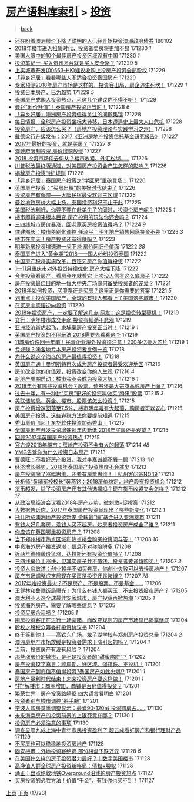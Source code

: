 [房产语料库索引](../../README.md)  > [投资](投资.md)
====
> [back](../README.md)

- [还在盼着澳洲房价下降？聪明的人已经开始投资澳洲政府债券](http://jkwz.applinzi.com/ittc/7053970495483937808.html#%E8%BF%98%E5%9C%A8%E7%9B%BC%E7%9D%80%E6%BE%B3%E6%B4%B2%E6%88%BF%E4%BB%B7%E4%B8%8B%E9%99%8D%EF%BC%9F%E8%81%AA%E6%98%8E%E7%9A%84%E4%BA%BA%E5%B7%B2%E7%BB%8F%E5%BC%80%E5%A7%8B%E6%8A%95%E8%B5%84%E6%BE%B3%E6%B4%B2%E6%94%BF%E5%BA%9C%E5%80%BA%E5%88%B8) 180102  
- [2018年楼市进入租赁时代，投资者卖房将更加不易](http://jkwz.applinzi.com/ittc/7052854815695045648.html#2018%E5%B9%B4%E6%A5%BC%E5%B8%82%E8%BF%9B%E5%85%A5%E7%A7%9F%E8%B5%81%E6%97%B6%E4%BB%A3%EF%BC%8C%E6%8A%95%E8%B5%84%E8%80%85%E5%8D%96%E6%88%BF%E5%B0%86%E6%9B%B4%E5%8A%A0%E4%B8%8D%E6%98%93) 171230 *1* 
- [美国人眼中的10个最佳房产投资区域没有中国](http://jkwz.applinzi.com/ittc/7052662434983052305.html#%E7%BE%8E%E5%9B%BD%E4%BA%BA%E7%9C%BC%E4%B8%AD%E7%9A%8410%E4%B8%AA%E6%9C%80%E4%BD%B3%E6%88%BF%E4%BA%A7%E6%8A%95%E8%B5%84%E5%8C%BA%E5%9F%9F%E6%B2%A1%E6%9C%89%E4%B8%AD%E5%9B%BD) 171230 *1* 
- [投资笔记一-买入贵州茅台就是买入安全感？](http://jkwz.applinzi.com/ittc/7052597763211002897.html#%E6%8A%95%E8%B5%84%E7%AC%94%E8%AE%B0%E4%B8%80-%E4%B9%B0%E5%85%A5%E8%B4%B5%E5%B7%9E%E8%8C%85%E5%8F%B0%E5%B0%B1%E6%98%AF%E4%B9%B0%E5%85%A5%E5%AE%89%E5%85%A8%E6%84%9F%EF%BC%9F) 171229 *5* 
- [上实城市开发(00563-HK)建议收购上投房产投资全部股权](http://jkwz.applinzi.com/ittc/7052588802927756305.html#%E4%B8%8A%E5%AE%9E%E5%9F%8E%E5%B8%82%E5%BC%80%E5%8F%91%2800563-HK%29%E5%BB%BA%E8%AE%AE%E6%94%B6%E8%B4%AD%E4%B8%8A%E6%8A%95%E6%88%BF%E4%BA%A7%E6%8A%95%E8%B5%84%E5%85%A8%E9%83%A8%E8%82%A1%E6%9D%83) 171229  
- [「异乡好居」看看哪些人不适合投资泰国房产](http://jkwz.applinzi.com/ittc/7052510943978718224.html#%E3%80%8C%E5%BC%82%E4%B9%A1%E5%A5%BD%E5%B1%85%E3%80%8D%E7%9C%8B%E7%9C%8B%E5%93%AA%E4%BA%9B%E4%BA%BA%E4%B8%8D%E9%80%82%E5%90%88%E6%8A%95%E8%B5%84%E6%B3%B0%E5%9B%BD%E6%88%BF%E4%BA%A7) 171229  
- [专家预测2018年房产市场是这样的，投资客出局，房企遇生死坎！](http://jkwz.applinzi.com/ittc/7052471484012823568.html#%E4%B8%93%E5%AE%B6%E9%A2%84%E6%B5%8B2018%E5%B9%B4%E6%88%BF%E4%BA%A7%E5%B8%82%E5%9C%BA%E6%98%AF%E8%BF%99%E6%A0%B7%E7%9A%84%EF%BC%8C%E6%8A%95%E8%B5%84%E5%AE%A2%E5%87%BA%E5%B1%80%EF%BC%8C%E6%88%BF%E4%BC%81%E9%81%87%E7%94%9F%E6%AD%BB%E5%9D%8E%EF%BC%81) 171229 *1* 
- [投资日本房产，已为趋势](http://jkwz.applinzi.com/ittc/7052454845959635984.html#%E6%8A%95%E8%B5%84%E6%97%A5%E6%9C%AC%E6%88%BF%E4%BA%A7%EF%BC%8C%E5%B7%B2%E4%B8%BA%E8%B6%8B%E5%8A%BF) 171229 *5* 
- [泰国房产成国人投资热点，可这几个建议你不得不听！](http://jkwz.applinzi.com/ittc/7051722123939152912.html#%E6%B3%B0%E5%9B%BD%E6%88%BF%E4%BA%A7%E6%88%90%E5%9B%BD%E4%BA%BA%E6%8A%95%E8%B5%84%E7%83%AD%E7%82%B9%EF%BC%8C%E5%8F%AF%E8%BF%99%E5%87%A0%E4%B8%AA%E5%BB%BA%E8%AE%AE%E4%BD%A0%E4%B8%8D%E5%BE%97%E4%B8%8D%E5%90%AC%EF%BC%81) 171229  
- [曼谷“地价升值”！泰国房产投资正当时！](http://jkwz.applinzi.com/ittc/7052232811006657553.html#%E6%9B%BC%E8%B0%B7%E2%80%9C%E5%9C%B0%E4%BB%B7%E5%8D%87%E5%80%BC%E2%80%9D%EF%BC%81%E6%B3%B0%E5%9B%BD%E6%88%BF%E4%BA%A7%E6%8A%95%E8%B5%84%E6%AD%A3%E5%BD%93%E6%97%B6%EF%BC%81) 171228 *6* 
- [「异乡好居」澳洲房产投资值得关注的问题集锦](http://jkwz.applinzi.com/ittc/7052135160802182160.html#%E3%80%8C%E5%BC%82%E4%B9%A1%E5%A5%BD%E5%B1%85%E3%80%8D%E6%BE%B3%E6%B4%B2%E6%88%BF%E4%BA%A7%E6%8A%95%E8%B5%84%E5%80%BC%E5%BE%97%E5%85%B3%E6%B3%A8%E7%9A%84%E9%97%AE%E9%A2%98%E9%9B%86%E9%94%A6) 171228  
- [每日情报｜全球房产投资坐标大转移，日本遭遇史上最大人口危机](http://jkwz.applinzi.com/ittc/7052037130644096016.html#%E6%AF%8F%E6%97%A5%E6%83%85%E6%8A%A5%EF%BD%9C%E5%85%A8%E7%90%83%E6%88%BF%E4%BA%A7%E6%8A%95%E8%B5%84%E5%9D%90%E6%A0%87%E5%A4%A7%E8%BD%AC%E7%A7%BB%EF%BC%8C%E6%97%A5%E6%9C%AC%E9%81%AD%E9%81%87%E5%8F%B2%E4%B8%8A%E6%9C%80%E5%A4%A7%E4%BA%BA%E5%8F%A3%E5%8D%B1%E6%9C%BA) 171228  
- [投资房产，应该怎么买？（房地产投资理论与实践学习之六）](http://jkwz.applinzi.com/ittc/7051908796505392145.html#%E6%8A%95%E8%B5%84%E6%88%BF%E4%BA%A7%EF%BC%8C%E5%BA%94%E8%AF%A5%E6%80%8E%E4%B9%88%E4%B9%B0%EF%BC%9F%EF%BC%88%E6%88%BF%E5%9C%B0%E4%BA%A7%E6%8A%95%E8%B5%84%E7%90%86%E8%AE%BA%E4%B8%8E%E5%AE%9E%E8%B7%B5%E5%AD%A6%E4%B9%A0%E4%B9%8B%E5%85%AD%EF%BC%89) 171228  
- [戴德梁行升级发布：2017《亚洲房地产投资信托基金研究报告》](http://jkwz.applinzi.com/ittc/7051788450389296145.html#%E6%88%B4%E5%BE%B7%E6%A2%81%E8%A1%8C%E5%8D%87%E7%BA%A7%E5%8F%91%E5%B8%83%EF%BC%9A2017%E3%80%8A%E4%BA%9A%E6%B4%B2%E6%88%BF%E5%9C%B0%E4%BA%A7%E6%8A%95%E8%B5%84%E4%BF%A1%E6%89%98%E5%9F%BA%E9%87%91%E7%A0%94%E7%A9%B6%E6%8A%A5%E5%91%8A%E3%80%8B) 171227  
- [2017年最好的投资，就是买房？](http://jkwz.applinzi.com/ittc/7051702270461215761.html#2017%E5%B9%B4%E6%9C%80%E5%A5%BD%E7%9A%84%E6%8A%95%E8%B5%84%EF%BC%8C%E5%B0%B1%E6%98%AF%E4%B9%B0%E6%88%BF%EF%BC%9F) 171227 *8* 
- [澳政府限制投资 房价增速放缓](http://jkwz.applinzi.com/ittc/7051695716185932816.html#%E6%BE%B3%E6%94%BF%E5%BA%9C%E9%99%90%E5%88%B6%E6%8A%95%E8%B5%84+%E6%88%BF%E4%BB%B7%E5%A2%9E%E9%80%9F%E6%94%BE%E7%BC%93) 171227  
- [2018 投资市场何去何从？楼市收紧、外汇松绑……](http://jkwz.applinzi.com/ittc/7051465836361942033.html#2018+%E6%8A%95%E8%B5%84%E5%B8%82%E5%9C%BA%E4%BD%95%E5%8E%BB%E4%BD%95%E4%BB%8E%EF%BC%9F%E6%A5%BC%E5%B8%82%E6%94%B6%E7%B4%A7%E3%80%81%E5%A4%96%E6%B1%87%E6%9D%BE%E7%BB%91%E2%80%A6%E2%80%A6) 171226  
- [川普税改最终版通过，对美国房产投资会产生怎样的影响？](http://jkwz.applinzi.com/ittc/7051406591633392656.html#%E5%B7%9D%E6%99%AE%E7%A8%8E%E6%94%B9%E6%9C%80%E7%BB%88%E7%89%88%E9%80%9A%E8%BF%87%EF%BC%8C%E5%AF%B9%E7%BE%8E%E5%9B%BD%E6%88%BF%E4%BA%A7%E6%8A%95%E8%B5%84%E4%BC%9A%E4%BA%A7%E7%94%9F%E6%80%8E%E6%A0%B7%E7%9A%84%E5%BD%B1%E5%93%8D%EF%BC%9F) 171226  
- [揭秘房产投资“钱”规则](http://jkwz.applinzi.com/ittc/7049581966934934544.html#%E6%8F%AD%E7%A7%98%E6%88%BF%E4%BA%A7%E6%8A%95%E8%B5%84%E2%80%9C%E9%92%B1%E2%80%9D%E8%A7%84%E5%88%99) 171226  
- [「异乡好居」泰国房产投资之“学区房”重磅登场！](http://jkwz.applinzi.com/ittc/7051393259840996368.html#%E3%80%8C%E5%BC%82%E4%B9%A1%E5%A5%BD%E5%B1%85%E3%80%8D%E6%B3%B0%E5%9B%BD%E6%88%BF%E4%BA%A7%E6%8A%95%E8%B5%84%E4%B9%8B%E2%80%9C%E5%AD%A6%E5%8C%BA%E6%88%BF%E2%80%9D%E9%87%8D%E7%A3%85%E7%99%BB%E5%9C%BA%EF%BC%81) 171226  
- [英国房产投资：“买房出租”的美好时代结束了](http://jkwz.applinzi.com/ittc/7051307475968459793.html#%E8%8B%B1%E5%9B%BD%E6%88%BF%E4%BA%A7%E6%8A%95%E8%B5%84%EF%BC%9A%E2%80%9C%E4%B9%B0%E6%88%BF%E5%87%BA%E7%A7%9F%E2%80%9D%E7%9A%84%E7%BE%8E%E5%A5%BD%E6%97%B6%E4%BB%A3%E7%BB%93%E6%9D%9F%E4%BA%86) 171226  
- [投资房产有保障——大阪民宿最受欢迎三区域](http://jkwz.applinzi.com/ittc/7051058482944410640.html#%E6%8A%95%E8%B5%84%E6%88%BF%E4%BA%A7%E6%9C%89%E4%BF%9D%E9%9A%9C%E2%80%94%E2%80%94%E5%A4%A7%E9%98%AA%E6%B0%91%E5%AE%BF%E6%9C%80%E5%8F%97%E6%AC%A2%E8%BF%8E%E4%B8%89%E5%8C%BA%E5%9F%9F) 171225  
- [曼谷地铁房价大幅上扬，泰国投资利好不止于此](http://jkwz.applinzi.com/ittc/7051058166425453584.html#%E6%9B%BC%E8%B0%B7%E5%9C%B0%E9%93%81%E6%88%BF%E4%BB%B7%E5%A4%A7%E5%B9%85%E4%B8%8A%E6%89%AC%EF%BC%8C%E6%B3%B0%E5%9B%BD%E6%8A%95%E8%B5%84%E5%88%A9%E5%A5%BD%E4%B8%8D%E6%AD%A2%E4%BA%8E%E6%AD%A4) 171225  
- [美国税改利好，你要不要在赴美生子的同时，投资个房产呢？](http://jkwz.applinzi.com/ittc/7050944056081777681.html#%E7%BE%8E%E5%9B%BD%E7%A8%8E%E6%94%B9%E5%88%A9%E5%A5%BD%EF%BC%8C%E4%BD%A0%E8%A6%81%E4%B8%8D%E8%A6%81%E5%9C%A8%E8%B5%B4%E7%BE%8E%E7%94%9F%E5%AD%90%E7%9A%84%E5%90%8C%E6%97%B6%EF%BC%8C%E6%8A%95%E8%B5%84%E4%B8%AA%E6%88%BF%E4%BA%A7%E5%91%A2%EF%BC%9F) 171225 *1* 
- [楼市即将迎来根本巨变 房产投资的玩法你还会吗？](http://jkwz.applinzi.com/ittc/7050604572366603281.html#%E6%A5%BC%E5%B8%82%E5%8D%B3%E5%B0%86%E8%BF%8E%E6%9D%A5%E6%A0%B9%E6%9C%AC%E5%B7%A8%E5%8F%98+%E6%88%BF%E4%BA%A7%E6%8A%95%E8%B5%84%E7%9A%84%E7%8E%A9%E6%B3%95%E4%BD%A0%E8%BF%98%E4%BC%9A%E5%90%97%EF%BC%9F) 171224  
- [三四线城市房价暴涨，回老家买房投资值得吗？](http://jkwz.applinzi.com/ittc/7050443280385311761.html#%E4%B8%89%E5%9B%9B%E7%BA%BF%E5%9F%8E%E5%B8%82%E6%88%BF%E4%BB%B7%E6%9A%B4%E6%B6%A8%EF%BC%8C%E5%9B%9E%E8%80%81%E5%AE%B6%E4%B9%B0%E6%88%BF%E6%8A%95%E8%B5%84%E5%80%BC%E5%BE%97%E5%90%97%EF%BC%9F) 171224 *9* 
- [住建部长：楼市差别化调控 任泽平：明年地产销售回落投资不差](http://jkwz.applinzi.com/ittc/7050411886393164817.html#%E4%BD%8F%E5%BB%BA%E9%83%A8%E9%95%BF%EF%BC%9A%E6%A5%BC%E5%B8%82%E5%B7%AE%E5%88%AB%E5%8C%96%E8%B0%83%E6%8E%A7+%E4%BB%BB%E6%B3%BD%E5%B9%B3%EF%BC%9A%E6%98%8E%E5%B9%B4%E5%9C%B0%E4%BA%A7%E9%94%80%E5%94%AE%E5%9B%9E%E8%90%BD%E6%8A%95%E8%B5%84%E4%B8%8D%E5%B7%AE) 171223 *3* 
- [楼市在变天！房产投资还有得赚吗？](http://jkwz.applinzi.com/ittc/7049583217210819600.html#%E6%A5%BC%E5%B8%82%E5%9C%A8%E5%8F%98%E5%A4%A9%EF%BC%81%E6%88%BF%E4%BA%A7%E6%8A%95%E8%B5%84%E8%BF%98%E6%9C%89%E5%BE%97%E8%B5%9A%E5%90%97%EF%BC%9F) 171223  
- [明年新房投资增速进一步下滑 房价回归价值面](http://jkwz.applinzi.com/ittc/7050009869690602512.html#%E6%98%8E%E5%B9%B4%E6%96%B0%E6%88%BF%E6%8A%95%E8%B5%84%E5%A2%9E%E9%80%9F%E8%BF%9B%E4%B8%80%E6%AD%A5%E4%B8%8B%E6%BB%91+%E6%88%BF%E4%BB%B7%E5%9B%9E%E5%BD%92%E4%BB%B7%E5%80%BC%E9%9D%A2) 171222 *38* 
- [泰国房产进入“黄金期”2018——国人纷纷投资泰国](http://jkwz.applinzi.com/ittc/7049838702669333520.html#%E6%B3%B0%E5%9B%BD%E6%88%BF%E4%BA%A7%E8%BF%9B%E5%85%A5%E2%80%9C%E9%BB%84%E9%87%91%E6%9C%9F%E2%80%9D2018%E2%80%94%E2%80%94%E5%9B%BD%E4%BA%BA%E7%BA%B7%E7%BA%B7%E6%8A%95%E8%B5%84%E6%B3%B0%E5%9B%BD) 171222  
- [中国房产税将实施改革，西班牙房产你值得投资](http://jkwz.applinzi.com/ittc/7049835606736110609.html#%E4%B8%AD%E5%9B%BD%E6%88%BF%E4%BA%A7%E7%A8%8E%E5%B0%86%E5%AE%9E%E6%96%BD%E6%94%B9%E9%9D%A9%EF%BC%8C%E8%A5%BF%E7%8F%AD%E7%89%99%E6%88%BF%E4%BA%A7%E4%BD%A0%E5%80%BC%E5%BE%97%E6%8A%95%E8%B5%84) 171222  
- [1—11月重庆市对外投资持续优化 房产大幅下降](http://jkwz.applinzi.com/ittc/7049808106056320017.html#1%E2%80%9411%E6%9C%88%E9%87%8D%E5%BA%86%E5%B8%82%E5%AF%B9%E5%A4%96%E6%8A%95%E8%B5%84%E6%8C%81%E7%BB%AD%E4%BC%98%E5%8C%96+%E6%88%BF%E4%BA%A7%E5%A4%A7%E5%B9%85%E4%B8%8B%E9%99%8D) 171222  
- [今年投资看房产，看房今年就看它 上次没人信有这么底房子](http://jkwz.applinzi.com/ittc/7049467257783059472.html#%E4%BB%8A%E5%B9%B4%E6%8A%95%E8%B5%84%E7%9C%8B%E6%88%BF%E4%BA%A7%EF%BC%8C%E7%9C%8B%E6%88%BF%E4%BB%8A%E5%B9%B4%E5%B0%B1%E7%9C%8B%E5%AE%83+%E4%B8%8A%E6%AC%A1%E6%B2%A1%E4%BA%BA%E4%BF%A1%E6%9C%89%E8%BF%99%E4%B9%88%E5%BA%95%E6%88%BF%E5%AD%90) 171222  
- [房产投资最佳目的地—恒大中央广场缘何备受投资者的宠爱？](http://jkwz.applinzi.com/ittc/7049555771342193680.html#%E6%88%BF%E4%BA%A7%E6%8A%95%E8%B5%84%E6%9C%80%E4%BD%B3%E7%9B%AE%E7%9A%84%E5%9C%B0%E2%80%94%E6%81%92%E5%A4%A7%E4%B8%AD%E5%A4%AE%E5%B9%BF%E5%9C%BA%E7%BC%98%E4%BD%95%E5%A4%87%E5%8F%97%E6%8A%95%E8%B5%84%E8%80%85%E7%9A%84%E5%AE%A0%E7%88%B1%EF%BC%9F) 171221  
- [2018年如何投资，买股票还是买房？这里正是你需要的答案](http://jkwz.applinzi.com/ittc/7049504888021582865.html#2018%E5%B9%B4%E5%A6%82%E4%BD%95%E6%8A%95%E8%B5%84%EF%BC%8C%E4%B9%B0%E8%82%A1%E7%A5%A8%E8%BF%98%E6%98%AF%E4%B9%B0%E6%88%BF%EF%BC%9F%E8%BF%99%E9%87%8C%E6%AD%A3%E6%98%AF%E4%BD%A0%E9%9C%80%E8%A6%81%E7%9A%84%E7%AD%94%E6%A1%88) 171221 *5* 
- [划重点｜投资美国房产，全球的有钱人都看上了美国这些城市！](http://jkwz.applinzi.com/ittc/7049233640427357200.html#%E5%88%92%E9%87%8D%E7%82%B9%EF%BD%9C%E6%8A%95%E8%B5%84%E7%BE%8E%E5%9B%BD%E6%88%BF%E4%BA%A7%EF%BC%8C%E5%85%A8%E7%90%83%E7%9A%84%E6%9C%89%E9%92%B1%E4%BA%BA%E9%83%BD%E7%9C%8B%E4%B8%8A%E4%BA%86%E7%BE%8E%E5%9B%BD%E8%BF%99%E4%BA%9B%E5%9F%8E%E5%B8%82%EF%BC%81) 171220  
- [在买房中感悟逆向投资](http://jkwz.applinzi.com/ittc/7049170158285751312.html#%E5%9C%A8%E4%B9%B0%E6%88%BF%E4%B8%AD%E6%84%9F%E6%82%9F%E9%80%86%E5%90%91%E6%8A%95%E8%B5%84) 171220  
- [2018年投资房产，一定要了解这几点 网友：这是投资转型契机！](http://jkwz.applinzi.com/ittc/7048838035305661456.html#2018%E5%B9%B4%E6%8A%95%E8%B5%84%E6%88%BF%E4%BA%A7%EF%BC%8C%E4%B8%80%E5%AE%9A%E8%A6%81%E4%BA%86%E8%A7%A3%E8%BF%99%E5%87%A0%E7%82%B9+%E7%BD%91%E5%8F%8B%EF%BC%9A%E8%BF%99%E6%98%AF%E6%8A%95%E8%B5%84%E8%BD%AC%E5%9E%8B%E5%A5%91%E6%9C%BA%EF%BC%81) 171219  
- [交行：明年楼市成交走弱 投资有韧劲不悲观](http://jkwz.applinzi.com/ittc/7048746609226023953.html#%E4%BA%A4%E8%A1%8C%EF%BC%9A%E6%98%8E%E5%B9%B4%E6%A5%BC%E5%B8%82%E6%88%90%E4%BA%A4%E8%B5%B0%E5%BC%B1+%E6%8A%95%E8%B5%84%E6%9C%89%E9%9F%A7%E5%8A%B2%E4%B8%8D%E6%82%B2%E8%A7%82) 171219  
- [亚洲经济新虎起飞，柬埔寨房产投资正当时！](http://jkwz.applinzi.com/ittc/7048469593977259024.html#%E4%BA%9A%E6%B4%B2%E7%BB%8F%E6%B5%8E%E6%96%B0%E8%99%8E%E8%B5%B7%E9%A3%9E%EF%BC%8C%E6%9F%AC%E5%9F%94%E5%AF%A8%E6%88%BF%E4%BA%A7%E6%8A%95%E8%B5%84%E6%AD%A3%E5%BD%93%E6%97%B6%EF%BC%81) 171219 *1* 
- [英国房产投资的不同玩法 2018需要先看看这个](http://jkwz.applinzi.com/ittc/7048357407036539920.html#%E8%8B%B1%E5%9B%BD%E6%88%BF%E4%BA%A7%E6%8A%95%E8%B5%84%E7%9A%84%E4%B8%8D%E5%90%8C%E7%8E%A9%E6%B3%95+2018%E9%9C%80%E8%A6%81%E5%85%88%E7%9C%8B%E7%9C%8B%E8%BF%99%E4%B8%AA) 171219  
- [11城房价跌回一年前！民营企业境外投资须注意！200多亿砸入芯片](http://jkwz.applinzi.com/ittc/7048677925681890321.html#11%E5%9F%8E%E6%88%BF%E4%BB%B7%E8%B7%8C%E5%9B%9E%E4%B8%80%E5%B9%B4%E5%89%8D%EF%BC%81%E6%B0%91%E8%90%A5%E4%BC%81%E4%B8%9A%E5%A2%83%E5%A4%96%E6%8A%95%E8%B5%84%E9%A1%BB%E6%B3%A8%E6%84%8F%EF%BC%81200%E5%A4%9A%E4%BA%BF%E7%A0%B8%E5%85%A5%E8%8A%AF%E7%89%87) 171219 *1* 
- [亏或赚？澳各地亏本房产投资者比例一览](http://jkwz.applinzi.com/ittc/7048478448421438481.html#%E4%BA%8F%E6%88%96%E8%B5%9A%EF%BC%9F%E6%BE%B3%E5%90%84%E5%9C%B0%E4%BA%8F%E6%9C%AC%E6%88%BF%E4%BA%A7%E6%8A%95%E8%B5%84%E8%80%85%E6%AF%94%E4%BE%8B%E4%B8%80%E8%A7%88) 171218  
- [为什么说这个海岛的房产最值得投资！](http://jkwz.applinzi.com/ittc/7048358948573283344.html#%E4%B8%BA%E4%BB%80%E4%B9%88%E8%AF%B4%E8%BF%99%E4%B8%AA%E6%B5%B7%E5%B2%9B%E7%9A%84%E6%88%BF%E4%BA%A7%E6%9C%80%E5%80%BC%E5%BE%97%E6%8A%95%E8%B5%84%EF%BC%81) 171218  
- [英国房产通｜曼切斯特再次成为房产投资者最受欢迎地区](http://jkwz.applinzi.com/ittc/7047773762739504144.html#%E8%8B%B1%E5%9B%BD%E6%88%BF%E4%BA%A7%E9%80%9A%EF%BD%9C%E6%9B%BC%E5%88%87%E6%96%AF%E7%89%B9%E5%86%8D%E6%AC%A1%E6%88%90%E4%B8%BA%E6%88%BF%E4%BA%A7%E6%8A%95%E8%B5%84%E8%80%85%E6%9C%80%E5%8F%97%E6%AC%A2%E8%BF%8E%E5%9C%B0%E5%8C%BA) 171216  
- [房价改变你的价值观，投资改变你的人生观](http://jkwz.applinzi.com/ittc/7047705768281768977.html#%E6%88%BF%E4%BB%B7%E6%94%B9%E5%8F%98%E4%BD%A0%E7%9A%84%E4%BB%B7%E5%80%BC%E8%A7%82%EF%BC%8C%E6%8A%95%E8%B5%84%E6%94%B9%E5%8F%98%E4%BD%A0%E7%9A%84%E4%BA%BA%E7%94%9F%E8%A7%82) 171216 *4* 
- [新地产周期启动：楼市会不会成为投资大坑？](http://jkwz.applinzi.com/ittc/7047684061923902480.html#%E6%96%B0%E5%9C%B0%E4%BA%A7%E5%91%A8%E6%9C%9F%E5%90%AF%E5%8A%A8%EF%BC%9A%E6%A5%BC%E5%B8%82%E4%BC%9A%E4%B8%8D%E4%BC%9A%E6%88%90%E4%B8%BA%E6%8A%95%E8%B5%84%E5%A4%A7%E5%9D%91%EF%BC%9F) 171216 *1* 
- [2018年会有哪些投资机会？股票、债券还是大宗商品或房产上面？](http://jkwz.applinzi.com/ittc/7047324189411771408.html#2018%E5%B9%B4%E4%BC%9A%E6%9C%89%E5%93%AA%E4%BA%9B%E6%8A%95%E8%B5%84%E6%9C%BA%E4%BC%9A%EF%BC%9F%E8%82%A1%E7%A5%A8%E3%80%81%E5%80%BA%E5%88%B8%E8%BF%98%E6%98%AF%E5%A4%A7%E5%AE%97%E5%95%86%E5%93%81%E6%88%96%E6%88%BF%E4%BA%A7%E4%B8%8A%E9%9D%A2%EF%BC%9F) 171216  
- [过去十年，有一种比“买房”更好的投资叫做买“腾讯“股票](http://jkwz.applinzi.com/ittc/7047341926347441169.html#%E8%BF%87%E5%8E%BB%E5%8D%81%E5%B9%B4%EF%BC%8C%E6%9C%89%E4%B8%80%E7%A7%8D%E6%AF%94%E2%80%9C%E4%B9%B0%E6%88%BF%E2%80%9D%E6%9B%B4%E5%A5%BD%E7%9A%84%E6%8A%95%E8%B5%84%E5%8F%AB%E5%81%9A%E4%B9%B0%E2%80%9C%E8%85%BE%E8%AE%AF%E2%80%9C%E8%82%A1%E7%A5%A8) 171215 *3* 
- [美联储加息，黄金、楼市、股票该怎么投资？](http://jkwz.applinzi.com/ittc/7047331998140466192.html#%E7%BE%8E%E8%81%94%E5%82%A8%E5%8A%A0%E6%81%AF%EF%BC%8C%E9%BB%84%E9%87%91%E3%80%81%E6%A5%BC%E5%B8%82%E3%80%81%E8%82%A1%E7%A5%A8%E8%AF%A5%E6%80%8E%E4%B9%88%E6%8A%95%E8%B5%84%EF%BC%9F) 171215  
- [房产投资增速回落至7.5%，楼市明年难有大起落，购房者可以安心](http://jkwz.applinzi.com/ittc/7047319036075967505.html#%E6%88%BF%E4%BA%A7%E6%8A%95%E8%B5%84%E5%A2%9E%E9%80%9F%E5%9B%9E%E8%90%BD%E8%87%B37.5%25%EF%BC%8C%E6%A5%BC%E5%B8%82%E6%98%8E%E5%B9%B4%E9%9A%BE%E6%9C%89%E5%A4%A7%E8%B5%B7%E8%90%BD%EF%BC%8C%E8%B4%AD%E6%88%BF%E8%80%85%E5%8F%AF%E4%BB%A5%E5%AE%89%E5%BF%83) 171215  
- [美国房产投资，这些避税方法你要提前知道](http://jkwz.applinzi.com/ittc/7047297714377737232.html#%E7%BE%8E%E5%9B%BD%E6%88%BF%E4%BA%A7%E6%8A%95%E8%B5%84%EF%BC%8C%E8%BF%99%E4%BA%9B%E9%81%BF%E7%A8%8E%E6%96%B9%E6%B3%95%E4%BD%A0%E8%A6%81%E6%8F%90%E5%89%8D%E7%9F%A5%E9%81%93) 171215  
- [秀山房价飞起！东华软件投资加码秀山！](http://jkwz.applinzi.com/ittc/7047289712346137616.html#%E7%A7%80%E5%B1%B1%E6%88%BF%E4%BB%B7%E9%A3%9E%E8%B5%B7%EF%BC%81%E4%B8%9C%E5%8D%8E%E8%BD%AF%E4%BB%B6%E6%8A%95%E8%B5%84%E5%8A%A0%E7%A0%81%E7%A7%80%E5%B1%B1%EF%BC%81) 171215  
- [全国房地产开发投资增速创年内新低 2018年买房还是观望？](http://jkwz.applinzi.com/ittc/7047236041419785232.html#%E5%85%A8%E5%9B%BD%E6%88%BF%E5%9C%B0%E4%BA%A7%E5%BC%80%E5%8F%91%E6%8A%95%E8%B5%84%E5%A2%9E%E9%80%9F%E5%88%9B%E5%B9%B4%E5%86%85%E6%96%B0%E4%BD%8E+2018%E5%B9%B4%E4%B9%B0%E6%88%BF%E8%BF%98%E6%98%AF%E8%A7%82%E6%9C%9B%EF%BC%9F) 171215  
- [回顾2017年英国房产投资热点](http://jkwz.applinzi.com/ittc/7046141427422069777.html#%E5%9B%9E%E9%A1%BE2017%E5%B9%B4%E8%8B%B1%E5%9B%BD%E6%88%BF%E4%BA%A7%E6%8A%95%E8%B5%84%E7%83%AD%E7%82%B9) 171215  
- [官方谈2018年楼市：房地产投资不会有大的起落](http://jkwz.applinzi.com/ittc/7046899132738831377.html#%E5%AE%98%E6%96%B9%E8%B0%882018%E5%B9%B4%E6%A5%BC%E5%B8%82%EF%BC%9A%E6%88%BF%E5%9C%B0%E4%BA%A7%E6%8A%95%E8%B5%84%E4%B8%8D%E4%BC%9A%E6%9C%89%E5%A4%A7%E7%9A%84%E8%B5%B7%E8%90%BD) 171214 *48* 
- [YMG告诉你为什么投资日本房产](http://jkwz.applinzi.com/ittc/7046597405963715601.html#YMG%E5%91%8A%E8%AF%89%E4%BD%A0%E4%B8%BA%E4%BB%80%E4%B9%88%E6%8A%95%E8%B5%84%E6%97%A5%E6%9C%AC%E6%88%BF%E4%BA%A7) 171213  
- [曹德旺：不看好房产投资，我对李嘉诚都不屑一顾](http://jkwz.applinzi.com/ittc/7046525035919967248.html#%E6%9B%B9%E5%BE%B7%E6%97%BA%EF%BC%9A%E4%B8%8D%E7%9C%8B%E5%A5%BD%E6%88%BF%E4%BA%A7%E6%8A%95%E8%B5%84%EF%BC%8C%E6%88%91%E5%AF%B9%E6%9D%8E%E5%98%89%E8%AF%9A%E9%83%BD%E4%B8%8D%E5%B1%91%E4%B8%80%E9%A1%BE) 171213 *110* 
- [经济增长强势，2018年泰国房产投资热度不会减少](http://jkwz.applinzi.com/ittc/7046510095867855889.html#%E7%BB%8F%E6%B5%8E%E5%A2%9E%E9%95%BF%E5%BC%BA%E5%8A%BF%EF%BC%8C2018%E5%B9%B4%E6%B3%B0%E5%9B%BD%E6%88%BF%E4%BA%A7%E6%8A%95%E8%B5%84%E7%83%AD%E5%BA%A6%E4%B8%8D%E4%BC%9A%E5%87%8F%E5%B0%91) 171213  
- [房产投资除了涨幅思维，还要有房票思维！｜杭州客问答NO.19](http://jkwz.applinzi.com/ittc/7046503570256430097.html#%E6%88%BF%E4%BA%A7%E6%8A%95%E8%B5%84%E9%99%A4%E4%BA%86%E6%B6%A8%E5%B9%85%E6%80%9D%E7%BB%B4%EF%BC%8C%E8%BF%98%E8%A6%81%E6%9C%89%E6%88%BF%E7%A5%A8%E6%80%9D%E7%BB%B4%EF%BC%81%EF%BD%9C%E6%9D%AD%E5%B7%9E%E5%AE%A2%E9%97%AE%E7%AD%94NO.19) 171213  
- [分析师“黄埔军校校长”黄燕铭：2018房价稳定，地产股有投资机会](http://jkwz.applinzi.com/ittc/7046273753674155024.html#%E5%88%86%E6%9E%90%E5%B8%88%E2%80%9C%E9%BB%84%E5%9F%94%E5%86%9B%E6%A0%A1%E6%A0%A1%E9%95%BF%E2%80%9D%E9%BB%84%E7%87%95%E9%93%AD%EF%BC%9A2018%E6%88%BF%E4%BB%B7%E7%A8%B3%E5%AE%9A%EF%BC%8C%E5%9C%B0%E4%BA%A7%E8%82%A1%E6%9C%89%E6%8A%95%E8%B5%84%E6%9C%BA%E4%BC%9A) 171212  
- [货币超发，除了投资房产还有其他选择吗？现在货币收紧又会怎样？](http://jkwz.applinzi.com/ittc/7046156937362670608.html#%E8%B4%A7%E5%B8%81%E8%B6%85%E5%8F%91%EF%BC%8C%E9%99%A4%E4%BA%86%E6%8A%95%E8%B5%84%E6%88%BF%E4%BA%A7%E8%BF%98%E6%9C%89%E5%85%B6%E4%BB%96%E9%80%89%E6%8B%A9%E5%90%97%EF%BC%9F%E7%8E%B0%E5%9C%A8%E8%B4%A7%E5%B8%81%E6%94%B6%E7%B4%A7%E5%8F%88%E4%BC%9A%E6%80%8E%E6%A0%B7%EF%BC%9F) 171212 *17* 
- [从政治局经济会议看2018年房产走势，微刺激+促投资](http://jkwz.applinzi.com/ittc/7046135120275178512.html#%E4%BB%8E%E6%94%BF%E6%B2%BB%E5%B1%80%E7%BB%8F%E6%B5%8E%E4%BC%9A%E8%AE%AE%E7%9C%8B2018%E5%B9%B4%E6%88%BF%E4%BA%A7%E8%B5%B0%E5%8A%BF%EF%BC%8C%E5%BE%AE%E5%88%BA%E6%BF%80%2B%E4%BF%83%E6%8A%95%E8%B5%84) 171212  
- [大数据告诉你，2017年泰国房产投资呈现出了哪些新变化](http://jkwz.applinzi.com/ittc/7046113344434471952.html#%E5%A4%A7%E6%95%B0%E6%8D%AE%E5%91%8A%E8%AF%89%E4%BD%A0%EF%BC%8C2017%E5%B9%B4%E6%B3%B0%E5%9B%BD%E6%88%BF%E4%BA%A7%E6%8A%95%E8%B5%84%E5%91%88%E7%8E%B0%E5%87%BA%E4%BA%86%E5%93%AA%E4%BA%9B%E6%96%B0%E5%8F%98%E5%8C%96) 171212 *1* 
- [托儿所成澳洲地产投资新宠 全球最“壕”基金进入亚洲楼市](http://jkwz.applinzi.com/ittc/7045917980288877584.html#%E6%89%98%E5%84%BF%E6%89%80%E6%88%90%E6%BE%B3%E6%B4%B2%E5%9C%B0%E4%BA%A7%E6%8A%95%E8%B5%84%E6%96%B0%E5%AE%A0+%E5%85%A8%E7%90%83%E6%9C%80%E2%80%9C%E5%A3%95%E2%80%9D%E5%9F%BA%E9%87%91%E8%BF%9B%E5%85%A5%E4%BA%9A%E6%B4%B2%E6%A5%BC%E5%B8%82) 171211  
- [有钱人好几套房，没钱人买不起房，炒房者投资房产成全了谁？](http://jkwz.applinzi.com/ittc/7045781632169018384.html#%E6%9C%89%E9%92%B1%E4%BA%BA%E5%A5%BD%E5%87%A0%E5%A5%97%E6%88%BF%EF%BC%8C%E6%B2%A1%E9%92%B1%E4%BA%BA%E4%B9%B0%E4%B8%8D%E8%B5%B7%E6%88%BF%EF%BC%8C%E7%82%92%E6%88%BF%E8%80%85%E6%8A%95%E8%B5%84%E6%88%BF%E4%BA%A7%E6%88%90%E5%85%A8%E4%BA%86%E8%B0%81%EF%BC%9F) 171211  
- [你应该在英国哪里投资房产？](http://jkwz.applinzi.com/ittc/7043940810972726289.html#%E4%BD%A0%E5%BA%94%E8%AF%A5%E5%9C%A8%E8%8B%B1%E5%9B%BD%E5%93%AA%E9%87%8C%E6%8A%95%E8%B5%84%E6%88%BF%E4%BA%A7%EF%BC%9F) 171208  
- [当下郑州楼市热点区域和热点楼盘购买投资问与答！](http://jkwz.applinzi.com/ittc/7044668473731466257.html#%E5%BD%93%E4%B8%8B%E9%83%91%E5%B7%9E%E6%A5%BC%E5%B8%82%E7%83%AD%E7%82%B9%E5%8C%BA%E5%9F%9F%E5%92%8C%E7%83%AD%E7%82%B9%E6%A5%BC%E7%9B%98%E8%B4%AD%E4%B9%B0%E6%8A%95%E8%B5%84%E9%97%AE%E4%B8%8E%E7%AD%94%EF%BC%81) 171208 *10* 
- [中资海外房产投资退潮：信息不对称陷阱多](http://jkwz.applinzi.com/ittc/7044632422254117904.html#%E4%B8%AD%E8%B5%84%E6%B5%B7%E5%A4%96%E6%88%BF%E4%BA%A7%E6%8A%95%E8%B5%84%E9%80%80%E6%BD%AE%EF%BC%9A%E4%BF%A1%E6%81%AF%E4%B8%8D%E5%AF%B9%E7%A7%B0%E9%99%B7%E9%98%B1%E5%A4%9A) 171208  
- [近两年德州房价猛涨，达拉斯还有投资价值吗？](http://jkwz.applinzi.com/ittc/7044616551892780049.html#%E8%BF%91%E4%B8%A4%E5%B9%B4%E5%BE%B7%E5%B7%9E%E6%88%BF%E4%BB%B7%E7%8C%9B%E6%B6%A8%EF%BC%8C%E8%BE%BE%E6%8B%89%E6%96%AF%E8%BF%98%E6%9C%89%E6%8A%95%E8%B5%84%E4%BB%B7%E5%80%BC%E5%90%97%EF%BC%9F) 171208  
- [三四线房价上涨快，但其实房子并不值钱，投资者要谨慎购买！](http://jkwz.applinzi.com/ittc/7044374730218406929.html#%E4%B8%89%E5%9B%9B%E7%BA%BF%E6%88%BF%E4%BB%B7%E4%B8%8A%E6%B6%A8%E5%BF%AB%EF%BC%8C%E4%BD%86%E5%85%B6%E5%AE%9E%E6%88%BF%E5%AD%90%E5%B9%B6%E4%B8%8D%E5%80%BC%E9%92%B1%EF%BC%8C%E6%8A%95%E8%B5%84%E8%80%85%E8%A6%81%E8%B0%A8%E6%85%8E%E8%B4%AD%E4%B9%B0%EF%BC%81) 171207 *3* 
- [投资人俞敏洪：创业10年不如买套房，你创业失败可以去怪房地产！](http://jkwz.applinzi.com/ittc/7043984907192239121.html#%E6%8A%95%E8%B5%84%E4%BA%BA%E4%BF%9E%E6%95%8F%E6%B4%AA%EF%BC%9A%E5%88%9B%E4%B8%9A10%E5%B9%B4%E4%B8%8D%E5%A6%82%E4%B9%B0%E5%A5%97%E6%88%BF%EF%BC%8C%E4%BD%A0%E5%88%9B%E4%B8%9A%E5%A4%B1%E8%B4%A5%E5%8F%AF%E4%BB%A5%E5%8E%BB%E6%80%AA%E6%88%BF%E5%9C%B0%E4%BA%A7%EF%BC%81) 171207  
- [房产市场调整成定局现在买房是投资还是赌博？](http://jkwz.applinzi.com/ittc/7044265175601906705.html#%E6%88%BF%E4%BA%A7%E5%B8%82%E5%9C%BA%E8%B0%83%E6%95%B4%E6%88%90%E5%AE%9A%E5%B1%80%E7%8E%B0%E5%9C%A8%E4%B9%B0%E6%88%BF%E6%98%AF%E6%8A%95%E8%B5%84%E8%BF%98%E6%98%AF%E8%B5%8C%E5%8D%9A%EF%BC%9F) 171207 *78* 
- [2017年啥投资最火？不是房产、不是股票、不是基金……](http://jkwz.applinzi.com/ittc/7043976555196318736.html#2017%E5%B9%B4%E5%95%A5%E6%8A%95%E8%B5%84%E6%9C%80%E7%81%AB%EF%BC%9F%E4%B8%8D%E6%98%AF%E6%88%BF%E4%BA%A7%E3%80%81%E4%B8%8D%E6%98%AF%E8%82%A1%E7%A5%A8%E3%80%81%E4%B8%8D%E6%98%AF%E5%9F%BA%E9%87%91%E2%80%A6%E2%80%A6) 171206  
- [王健林和鲁豫饭局曝光！为什么有钱人都买玉，不去投资股市房产？](http://jkwz.applinzi.com/ittc/7043609550731609104.html#%E7%8E%8B%E5%81%A5%E6%9E%97%E5%92%8C%E9%B2%81%E8%B1%AB%E9%A5%AD%E5%B1%80%E6%9B%9D%E5%85%89%EF%BC%81%E4%B8%BA%E4%BB%80%E4%B9%88%E6%9C%89%E9%92%B1%E4%BA%BA%E9%83%BD%E4%B9%B0%E7%8E%89%EF%BC%8C%E4%B8%8D%E5%8E%BB%E6%8A%95%E8%B5%84%E8%82%A1%E5%B8%82%E6%88%BF%E4%BA%A7%EF%BC%9F) 171205  
- [澳大利亚入选全球最佳安家城市，房产投资再掀热潮](http://jkwz.applinzi.com/ittc/7043635550534239249.html#%E6%BE%B3%E5%A4%A7%E5%88%A9%E4%BA%9A%E5%85%A5%E9%80%89%E5%85%A8%E7%90%83%E6%9C%80%E4%BD%B3%E5%AE%89%E5%AE%B6%E5%9F%8E%E5%B8%82%EF%BC%8C%E6%88%BF%E4%BA%A7%E6%8A%95%E8%B5%84%E5%86%8D%E6%8E%80%E7%83%AD%E6%BD%AE) 171205 *1* 
- [投资海外房产，需要了解哪些信息？](http://jkwz.applinzi.com/ittc/7043594643634127889.html#%E6%8A%95%E8%B5%84%E6%B5%B7%E5%A4%96%E6%88%BF%E4%BA%A7%EF%BC%8C%E9%9C%80%E8%A6%81%E4%BA%86%E8%A7%A3%E5%93%AA%E4%BA%9B%E4%BF%A1%E6%81%AF%EF%BC%9F) 171205  
- [投资买房合适吗？](http://jkwz.applinzi.com/ittc/7043340149021213713.html#%E6%8A%95%E8%B5%84%E4%B9%B0%E6%88%BF%E5%90%88%E9%80%82%E5%90%97%EF%BC%9F) 171205 *1* 
- [囤房投资客正在进行一场豪赌，而改变规则的房产市场早已揭露谜底](http://jkwz.applinzi.com/ittc/7043315231785223184.html#%E5%9B%A4%E6%88%BF%E6%8A%95%E8%B5%84%E5%AE%A2%E6%AD%A3%E5%9C%A8%E8%BF%9B%E8%A1%8C%E4%B8%80%E5%9C%BA%E8%B1%AA%E8%B5%8C%EF%BC%8C%E8%80%8C%E6%94%B9%E5%8F%98%E8%A7%84%E5%88%99%E7%9A%84%E6%88%BF%E4%BA%A7%E5%B8%82%E5%9C%BA%E6%97%A9%E5%B7%B2%E6%8F%AD%E9%9C%B2%E8%B0%9C%E5%BA%95) 171204  
- [股权之股权众筹委托投资协议书](http://jkwz.applinzi.com/ittc/7043203747969238032.html#%E8%82%A1%E6%9D%83%E4%B9%8B%E8%82%A1%E6%9D%83%E4%BC%97%E7%AD%B9%E5%A7%94%E6%89%98%E6%8A%95%E8%B5%84%E5%8D%8F%E8%AE%AE%E4%B9%A6) 171204  
- [终于等到你！——高铁东广场、龙子湖学校与郑州房产投资总量](http://jkwz.applinzi.com/ittc/7043178051184100369.html#%E7%BB%88%E4%BA%8E%E7%AD%89%E5%88%B0%E4%BD%A0%EF%BC%81%E2%80%94%E2%80%94%E9%AB%98%E9%93%81%E4%B8%9C%E5%B9%BF%E5%9C%BA%E3%80%81%E9%BE%99%E5%AD%90%E6%B9%96%E5%AD%A6%E6%A0%A1%E4%B8%8E%E9%83%91%E5%B7%9E%E6%88%BF%E4%BA%A7%E6%8A%95%E8%B5%84%E6%80%BB%E9%87%8F) 171204 *2* 
- [澳洲房地产市场放缓是投资者需求下降引起的吗？](http://jkwz.applinzi.com/ittc/7043170062289077264.html#%E6%BE%B3%E6%B4%B2%E6%88%BF%E5%9C%B0%E4%BA%A7%E5%B8%82%E5%9C%BA%E6%94%BE%E7%BC%93%E6%98%AF%E6%8A%95%E8%B5%84%E8%80%85%E9%9C%80%E6%B1%82%E4%B8%8B%E9%99%8D%E5%BC%95%E8%B5%B7%E7%9A%84%E5%90%97%EF%BC%9F) 171204 *1* 
- [当前，投资房产有没有风险？](http://jkwz.applinzi.com/ittc/7043006056324662289.html#%E5%BD%93%E5%89%8D%EF%BC%8C%E6%8A%95%E8%B5%84%E6%88%BF%E4%BA%A7%E6%9C%89%E6%B2%A1%E6%9C%89%E9%A3%8E%E9%99%A9%EF%BC%9F) 171204  
- [那些涨房价的城市，是不是投资者的“甜蜜陷阱”？](http://jkwz.applinzi.com/ittc/7042463554827977744.html#%E9%82%A3%E4%BA%9B%E6%B6%A8%E6%88%BF%E4%BB%B7%E7%9A%84%E5%9F%8E%E5%B8%82%EF%BC%8C%E6%98%AF%E4%B8%8D%E6%98%AF%E6%8A%95%E8%B5%84%E8%80%85%E7%9A%84%E2%80%9C%E7%94%9C%E8%9C%9C%E9%99%B7%E9%98%B1%E2%80%9D%EF%BC%9F) 171202  
- [房产投资12字真言：顺周期、好区域、强抗跌、不投机！](http://jkwz.applinzi.com/ittc/7042128227953280016.html#%E6%88%BF%E4%BA%A7%E6%8A%95%E8%B5%8412%E5%AD%97%E7%9C%9F%E8%A8%80%EF%BC%9A%E9%A1%BA%E5%91%A8%E6%9C%9F%E3%80%81%E5%A5%BD%E5%8C%BA%E5%9F%9F%E3%80%81%E5%BC%BA%E6%8A%97%E8%B7%8C%E3%80%81%E4%B8%8D%E6%8A%95%E6%9C%BA%EF%BC%81) 171201  
- [泰国房产到底值不值得投资?泰国房产如此火爆!?](http://jkwz.applinzi.com/ittc/7042128882348590096.html#%E6%B3%B0%E5%9B%BD%E6%88%BF%E4%BA%A7%E5%88%B0%E5%BA%95%E5%80%BC%E4%B8%8D%E5%80%BC%E5%BE%97%E6%8A%95%E8%B5%84%3F%E6%B3%B0%E5%9B%BD%E6%88%BF%E4%BA%A7%E5%A6%82%E6%AD%A4%E7%81%AB%E7%88%86%21%3F) 171201 *1* 
- [房地产暴利时代结束！未来投资房产要这样做！](http://jkwz.applinzi.com/ittc/7042110746786268177.html#%E6%88%BF%E5%9C%B0%E4%BA%A7%E6%9A%B4%E5%88%A9%E6%97%B6%E4%BB%A3%E7%BB%93%E6%9D%9F%EF%BC%81%E6%9C%AA%E6%9D%A5%E6%8A%95%E8%B5%84%E6%88%BF%E4%BA%A7%E8%A6%81%E8%BF%99%E6%A0%B7%E5%81%9A%EF%BC%81) 171201 *1* 
- [“祥”解楼市：商圈增加，商铺是否仍值得投资？](http://jkwz.applinzi.com/ittc/7042036002770650128.html#%E2%80%9C%E7%A5%A5%E2%80%9D%E8%A7%A3%E6%A5%BC%E5%B8%82%EF%BC%9A%E5%95%86%E5%9C%88%E5%A2%9E%E5%8A%A0%EF%BC%8C%E5%95%86%E9%93%BA%E6%98%AF%E5%90%A6%E4%BB%8D%E5%80%BC%E5%BE%97%E6%8A%95%E8%B5%84%EF%BC%9F) 171201  
- [繁荣世界︱房产投资路崎岖 四大谎言看明白](http://jkwz.applinzi.com/ittc/7041962764757632017.html#%E7%B9%81%E8%8D%A3%E4%B8%96%E7%95%8C%EF%B8%B1%E6%88%BF%E4%BA%A7%E6%8A%95%E8%B5%84%E8%B7%AF%E5%B4%8E%E5%B2%96+%E5%9B%9B%E5%A4%A7%E8%B0%8E%E8%A8%80%E7%9C%8B%E6%98%8E%E7%99%BD) 171201  
- [投资者别与楼市调控“掰手腕”](http://jkwz.applinzi.com/ittc/7041890422559867921.html#%E6%8A%95%E8%B5%84%E8%80%85%E5%88%AB%E4%B8%8E%E6%A5%BC%E5%B8%82%E8%B0%83%E6%8E%A7%E2%80%9C%E6%8E%B0%E6%89%8B%E8%85%95%E2%80%9D) 171201  
- [宁波人购房意愿调查显示：最爱90-120㎡ 投资购房占……](http://jkwz.applinzi.com/ittc/7041838751565743121.html#%E5%AE%81%E6%B3%A2%E4%BA%BA%E8%B4%AD%E6%88%BF%E6%84%8F%E6%84%BF%E8%B0%83%E6%9F%A5%E6%98%BE%E7%A4%BA%EF%BC%9A%E6%9C%80%E7%88%B190-120%E3%8E%A1+%E6%8A%95%E8%B5%84%E8%B4%AD%E6%88%BF%E5%8D%A0%E2%80%A6%E2%80%A6) 171130  
- [未来海南房产的投资前景的上限究竟在哪？](http://jkwz.applinzi.com/ittc/7041784499497600016.html#%E6%9C%AA%E6%9D%A5%E6%B5%B7%E5%8D%97%E6%88%BF%E4%BA%A7%E7%9A%84%E6%8A%95%E8%B5%84%E5%89%8D%E6%99%AF%E7%9A%84%E4%B8%8A%E9%99%90%E7%A9%B6%E7%AB%9F%E5%9C%A8%E5%93%AA%EF%BC%9F) 171130 *1* 
- [投资房产必须注意的事项](http://jkwz.applinzi.com/ittc/7041711968073810960.html#%E6%8A%95%E8%B5%84%E6%88%BF%E4%BA%A7%E5%BF%85%E9%A1%BB%E6%B3%A8%E6%84%8F%E7%9A%84%E4%BA%8B%E9%A1%B9) 171130  
- [调查显示九成上海中青年市民投资盈利了   超五成看好房产和银行理财产品](http://jkwz.applinzi.com/ittc/7041417946021233680.html#%E8%B0%83%E6%9F%A5%E6%98%BE%E7%A4%BA%E4%B9%9D%E6%88%90%E4%B8%8A%E6%B5%B7%E4%B8%AD%E9%9D%92%E5%B9%B4%E5%B8%82%E6%B0%91%E6%8A%95%E8%B5%84%E7%9B%88%E5%88%A9%E4%BA%86+++%E8%B6%85%E4%BA%94%E6%88%90%E7%9C%8B%E5%A5%BD%E6%88%BF%E4%BA%A7%E5%92%8C%E9%93%B6%E8%A1%8C%E7%90%86%E8%B4%A2%E4%BA%A7%E5%93%81) 171129  
- [不买房也可以稳稳地投资房地产](http://jkwz.applinzi.com/ittc/7041041879888561168.html#%E4%B8%8D%E4%B9%B0%E6%88%BF%E4%B9%9F%E5%8F%AF%E4%BB%A5%E7%A8%B3%E7%A8%B3%E5%9C%B0%E6%8A%95%E8%B5%84%E6%88%BF%E5%9C%B0%E4%BA%A7) 171128  
- [固安楼市：外地投资客绝迹 部分楼盘下跌万元](http://jkwz.applinzi.com/ittc/7040958331626193936.html#%E5%9B%BA%E5%AE%89%E6%A5%BC%E5%B8%82%EF%BC%9A%E5%A4%96%E5%9C%B0%E6%8A%95%E8%B5%84%E5%AE%A2%E7%BB%9D%E8%BF%B9+%E9%83%A8%E5%88%86%E6%A5%BC%E7%9B%98%E4%B8%8B%E8%B7%8C%E4%B8%87%E5%85%83) 171128 *6* 
- [在美国什么样的房子投资潜力最好？｜数字美国楼市](http://jkwz.applinzi.com/ittc/7040919434695279633.html#%E5%9C%A8%E7%BE%8E%E5%9B%BD%E4%BB%80%E4%B9%88%E6%A0%B7%E7%9A%84%E6%88%BF%E5%AD%90%E6%8A%95%E8%B5%84%E6%BD%9C%E5%8A%9B%E6%9C%80%E5%A5%BD%EF%BC%9F%EF%BD%9C%E6%95%B0%E5%AD%97%E7%BE%8E%E5%9B%BD%E6%A5%BC%E5%B8%82) 171128  
- [高净值人群全球房产投资新格局：债权+股权](http://jkwz.applinzi.com/ittc/7040792516633297936.html#%E9%AB%98%E5%87%80%E5%80%BC%E4%BA%BA%E7%BE%A4%E5%85%A8%E7%90%83%E6%88%BF%E4%BA%A7%E6%8A%95%E8%B5%84%E6%96%B0%E6%A0%BC%E5%B1%80%EF%BC%9A%E5%80%BA%E6%9D%83%2B%E8%82%A1%E6%9D%83) 171128  
- [涌正：盘点伦敦地铁Overground沿线的房产投资热点](http://jkwz.applinzi.com/ittc/7040701742759543825.html#%E6%B6%8C%E6%AD%A3%EF%BC%9A%E7%9B%98%E7%82%B9%E4%BC%A6%E6%95%A6%E5%9C%B0%E9%93%81Overground%E6%B2%BF%E7%BA%BF%E7%9A%84%E6%88%BF%E4%BA%A7%E6%8A%95%E8%B5%84%E7%83%AD%E7%82%B9) 171127  
- [买房投资的必胜方法！价值“千金”，有钱你也买不到！](http://jkwz.applinzi.com/ittc/7040631732791936016.html#%E4%B9%B0%E6%88%BF%E6%8A%95%E8%B5%84%E7%9A%84%E5%BF%85%E8%83%9C%E6%96%B9%E6%B3%95%EF%BC%81%E4%BB%B7%E5%80%BC%E2%80%9C%E5%8D%83%E9%87%91%E2%80%9D%EF%BC%8C%E6%9C%89%E9%92%B1%E4%BD%A0%E4%B9%9F%E4%B9%B0%E4%B8%8D%E5%88%B0%EF%BC%81) 171127  


 [上页](投资18.md) [下页](投资16.md)          (17/23)